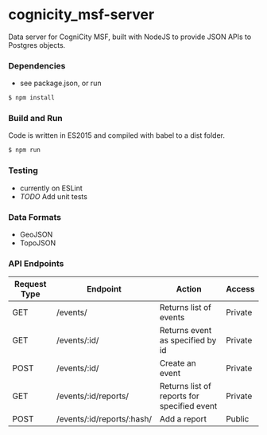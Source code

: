 cognicity_msf-server
====================

Data server for CogniCity MSF, built with NodeJS to provide JSON APIs to Postgres objects.

### Dependencies
- see package.json, or run
```sh
$ npm install
```

### Build and Run
Code is written in ES2015 and compiled with babel to a dist folder.
```sh
$ npm run
```

### Testing
- currently on ESLint
- *TODO* Add unit tests

### Data Formats
- GeoJSON
- TopoJSON

### API Endpoints
|Request Type|Endpoint|Action|Access|
|------------|--------|------|------|
|GET|/events/|Returns list of events|Private|
|GET|/events/:id/|Returns event as specified by id|Private|
|POST|/events/:id/|Create an event|Private|
|GET|/events/:id/reports/|Returns list of reports for specified event|Private|
|POST|/events/:id/reports/:hash/|Add a report|Public|
